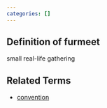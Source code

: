 ```yaml
---
categories: []
---
```

## Definition of furmeet

small real-life gathering

## Related Terms

- [convention](./convention)
